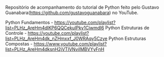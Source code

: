 Repositório de acompanhamento do tutorial de Python feito pelo Gustavo Guanabara(https://github.com/gustavoguanabara) no YouTube.

Python Fundamentos - https://youtube.com/playlist?list=PLHz_AreHm4dlKP6QQCekuIPky1CiwmdI6
Python Estruturas de Controle - https://youtube.com/playlist?list=PLHz_AreHm4dk_nZHmxxf_J0WRAqy5Czye
Python Estruturas Compostas - https://www.youtube.com/playlist?list=PLHz_AreHm4dksnH2jVTIVNviIMBVYyFnH
